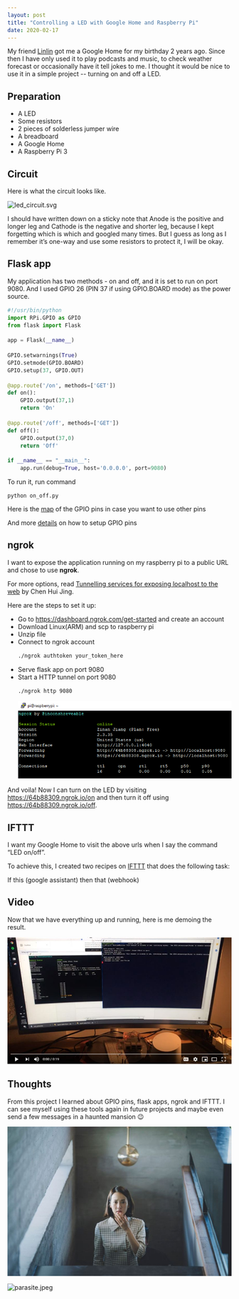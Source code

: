 ```yaml
---
layout: post
title: "Controlling a LED with Google Home and Raspberry Pi"
date: 2020-02-17
---
```


My friend [Linlin](https://github.com/fanllzz) got me a Google Home for my birthday 2 years ago. Since then I have only used it to play podcasts and music, to check weather forecast or occasionally have it tell jokes to me. I thought it would be nice to use it in a simple project -- turning on and off a LED.


## Preparation 
- A LED
- Some resistors
- 2 pieces of solderless jumper wire
- A breadboard
- A Google Home
- A Raspberry Pi 3


## Circuit

Here is what the circuit looks like. 

![led_circuit.svg](https://github.com/zij212/zij212.github.io/blob/master/img/led_circuit.svg) 

I should have written down on a sticky note that Anode is the positive and longer leg and Cathode is the negative and shorter leg, because I kept forgetting which is which and googled many times. But I guess as long as I remember it’s one-way and use some resistors to protect it, I will be okay.


## Flask app

My application has two methods - on and off, and it is set to run on port 9080. And I used GPIO 26 (PIN 37 if using GPIO.BOARD mode) as the power source. 

```python
#!/usr/bin/python
import RPi.GPIO as GPIO
from flask import Flask

app = Flask(__name__)

GPIO.setwarnings(True)
GPIO.setmode(GPIO.BOARD)
GPIO.setup(37, GPIO.OUT)

@app.route('/on', methods=['GET'])
def on():
    GPIO.output(37,1)
    return 'On'

@app.route('/off', methods=['GET'])
def off():
    GPIO.output(37,0)
    return 'Off'
    
if __name__ == "__main__":
	app.run(debug=True, host='0.0.0.0', port=9080)
```

To run it, run command

```shell
python on_off.py
```

Here is the [map](https://www.raspberrypi.org/documentation/usage/gpio/) of the GPIO pins in case you want to use other pins 

And more [details](https://sourceforge.net/p/raspberry-gpio-python/wiki/BasicUsage/) on how to setup GPIO pins  


## ngrok

I want to expose the application running on my raspberry pi to a public URL and chose to use **ngrok**. 

For more options, read [Tunnelling services for exposing localhost to the web](https://www.chenhuijing.com/blog/tunnelling-services-for-exposing-localhost-to-the-web/#%F0%9F%91%9F) by Chen Hui Jing.

Here are the steps to set it up:

- Go to https://dashboard.ngrok.com/get-started and create an account
- Download Linux(ARM) and scp to raspberry pi
- Unzip file
- Connect to ngrok account
    ```sh
    ./ngrok authtoken your_token_here
    ```
- Serve flask app on port 9080
- Start a HTTP tunnel on port 9080
    ```sh
    ./ngrok http 9080
    ```
    ![ngrok_http.png](https://github.com/zij212/zij212.github.io/blob/master/img/ngrok_http.png) 

And voila! Now I can turn on the LED by visiting https://64b88309.ngrok.io/on and then turn it off using https://64b88309.ngrok.io/off. 


## IFTTT

I want my Google Home to visit the above urls when I say the command “LED on/off”.   

To achieve this, I created two recipes on [IFTTT](https://ifttt.com/) that does the following task:

If this (google assistant) then that (webhook)


## Video

Now that we have everything up and running, here is me demoing the result.

[![demo_video](https://github.com/zij212/zij212.github.io/blob/master/img/led_youtube_thumbnail.JPG)](https://www.youtube.com/watch?v=ZRuIQGlsi-U)


## Thoughts

From this project I learned about GPIO pins, flask apps, ngrok and IFTTT. I can see myself using these tools again in future projects and maybe even send a few messages in a haunted mansion :wink:  

![parasite.jpeg](https://github.com/zij212/zij212.github.io/blob/master/img/parasite.jpeg)   

![parasite.jpeg]({{site.url}}/img/parasite.jpeg) 
